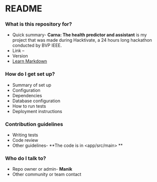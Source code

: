 # README #

### What is this repository for? ###

* Quick summary-
**Carna: The health predictor and assistant** is my project that was made during Hacktivate, a 24 hours long hackathon conducted by BVP IEEE.
* Link – 
* Version
* [Learn Markdown](https://bitbucket.org/tutorials/markdowndemo)

### How do I get set up? ###

* Summary of set up
* Configuration
* Dependencies
* Database configuration
* How to run tests
* Deployment instructions

### Contribution guidelines ###

* Writing tests
* Code review
* Other guidelines-
**The code is in <app/src/main>
**
### Who do I talk to? ###

* Repo owner or admin-
**Manik**
* Other community or team contact
